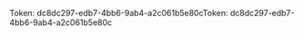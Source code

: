 <span data-ttu-id="ccfe3-101">Token: dc8dc297-edb7-4bb6-9ab4-a2c061b5e80c</span><span class="sxs-lookup"><span data-stu-id="ccfe3-101">Token: dc8dc297-edb7-4bb6-9ab4-a2c061b5e80c</span></span>